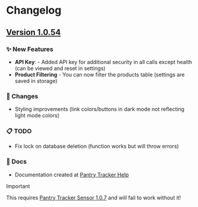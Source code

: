 # Changelog

## [Version 1.0.54](https://github.com/mintcreg/pantry_tracker/releases/tag/v1.0.54)

### ✨ New Features
- **API Key**: - Added API key for additional security in all calls except health (can be viewed and reset in settings)
- **Product Filtering** - You can now filter the products table (settings are saved in storage)

### 🔄 Changes
- Styling improvements (link colors/buttons in dark mode not reflecting light mode colors)

### 📋 TODO

- Fix lock on database deletion (function works but will throw errors)

### 📖 Docs

- Documentation created at [Pantry Tracker Help](https://mintcreg.github.io/pantry_tracker/)

> [!IMPORTANT]
> This requires [Pantry Tracker Sensor 1.0.7](https://github.com/mintcreg/pantry_tracker_sensor/releases/tag/v1.0.7) and will fail to work without it!

